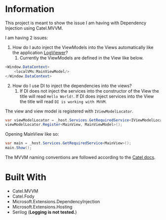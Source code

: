 ﻿# Information

This project is meant to show the issue I am having with Dependency Injection using Catel.MVVM.

I am having 2 issues:
1. How do I auto inject the ViewModels into the Views automatically like the application [LogViewer](https://github.com/WildGums/LogViewer)?
   1. Currently the ViewModels are defined in the View like below.
```csharp
<Window.DataContext>
    <localVMs:MainViewModel/>
</Window.DataContext>
```

2. How do I use DI to inject the dependencies into the views?
   1. If DI does not inject the services into the constructor of the View the title will read `Hello World!`. 
   If DI does inject services into the View the title will read `DI is working with MVVM`.

The view and view model is registered with `IViewModelLocator`.

```csharp
var viewModelLocator = _host.Services.GetRequiredService<IViewModelLocator>();
viewModelLocator.Register<MainView, MainViewModel>();
```

Opening MainView like so:
```csharp
var main = _host.Services.GetRequiredService<MainView>();
main.Show();
```

The MVVM naming conventions are followed according to the [Catel docs](https://docs.catelproject.com/vnext/catel-mvvm/locators-naming-conventions/naming-conventions/).

# Built With
* Catel.MVVM
* Catel.Fody
* Microsoft.Extensions.DependencyInjection
* Microsoft.Extensions.Hosting
* Serilog (**Logging is not tested.**)